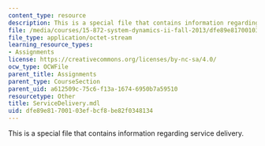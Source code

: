 ```yaml
---
content_type: resource
description: This is a special file that contains information regarding service delivery.
file: /media/courses/15-872-system-dynamics-ii-fall-2013/dfe89e81700103efbcf8be82f0348134_ServiceDelivery.mdl
file_type: application/octet-stream
learning_resource_types:
- Assignments
license: https://creativecommons.org/licenses/by-nc-sa/4.0/
ocw_type: OCWFile
parent_title: Assignments
parent_type: CourseSection
parent_uid: a612509c-75c6-f13a-1674-6950b7a59510
resourcetype: Other
title: ServiceDelivery.mdl
uid: dfe89e81-7001-03ef-bcf8-be82f0348134
---
```

This is a special file that contains information regarding service delivery.
